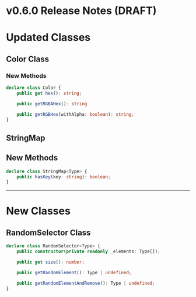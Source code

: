 # v0.6.0 Release Notes (DRAFT)

# Updated Classes

## Color Class

### New Methods

```typescript
declare class Color {
    public get hex(): string;

    public getRGBAHex(): string

    public getRGBHex(withAlpha: boolean): string;
}
```

## StringMap

## New Methods

```typescript
declare class StringMap<Type> {
    public hasKey(key: string): boolean;
}
```

----

# New Classes

## RandomSelector Class

```typescript
declare class RandomSelector<Type> {
    public constructor(private readonly _elements: Type[]);

    public get size(): number;

    public getRandomElement(): Type | undefined;

    public getRandomElementAndRemove(): Type | undefined;
}
```
